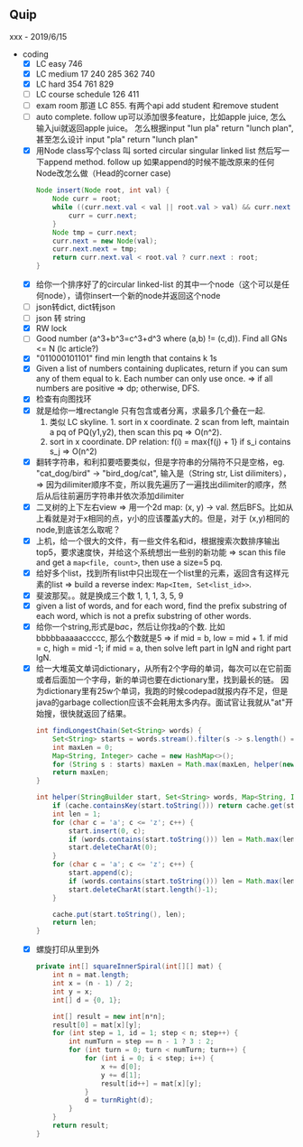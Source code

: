 ## Quip
xxx - 2019/6/15
- coding
    - [x] LC easy 746
    - [x] LC medium 17 240 285 362 740
    - [x] LC hard 354 761 829
    - [ ] LC course schedule 126 411
    - [ ] exam room 那道 LC 855. 有两个api add student 和remove student
    - [ ] auto complete. follow up可以添加很多feature，比如apple juice, 怎么输入jui就返回apple juice。
        怎么根据input "lun pla" return "lunch plan", 甚至怎么设计 input "pla" return "lunch plan"
    - [x] 用Node class写个class 叫 sorted circular singular linked list 然后写一下append method. 
        follow up 如果append的时候不能改原来的任何Node改怎么做（Head的corner case)
        ```java
        Node insert(Node root, int val) {
            Node curr = root;
            while ((curr.next.val < val || root.val > val) && curr.next != root) {
                curr = curr.next;
            }
            Node tmp = curr.next;
            curr.next = new Node(val);
            curr.next.next = tmp;
            return curr.next.val < root.val ? curr.next : root;
        }
        ```
    - [x] 给你一个排序好了的circular linked-list 的其中一个node（这个可以是任何node），请你insert一个新的node并返回这个node
    - [ ] json转dict, dict转json
    - [ ] json 转 string
    - [x] RW lock
    - [ ] Good number (a^3+b^3=c^3+d^3 where (a,b) != (c,d)). Find all GNs <= N (lc article?)
    - [x] "011000101101" find min length that contains k 1s
    - [x] Given a list of numbers containing duplicates, return if you can sum any of them equal to k. Each number can only use once.
        => if all numbers are positive => dp; otherwise, DFS.
    - [x] 检查有向图找环
    - [x] 就是给你一堆rectangle 只有包含或者分离，求最多几个叠在一起. 
        1. 类似 LC skyline. 1. sort in x coordinate. 2 scan from left, maintain a pq of PQ(y1,y2), then scan this pq => O(n^2).
        2. sort in x coordinate. DP relation: f(i) = max{f(j) + 1} if s_i contains s_j => O(n^2)
    - [x] 翻转字符串，和利扣要唔要类似，但是字符串的分隔符不只是空格，eg. "cat_dog/bird" -> "bird_dog/cat", 输入是（String str, List<Character> dilimiters），
        => 因为dilimiter顺序不变，所以我先遍历了一遍找出dilimiter的顺序，然后从后往前遍历字符串并依次添加dilimiter
    - [x] 二叉树的上下左右view
        => 用一个2d map: (x, y) -> val. 然后BFS。比如从上看就是对于x相同的点，y小的应该覆盖y大的。但是，对于 (x,y)相同的node,到底该怎么取呢？
    - [x] 上机，给一个很大的文件，有一些文件名和id，根据搜索次数排序输出top5，要求速度快，并给这个系统想出一些别的新功能
        => scan this file and get a `map<file, count>`, then use a size=5 pq.
    - [x] 给好多个list，找到所有list中只出现在一个list里的元素，返回含有这样元素的list
        => build a reverse index: `Map<Item, Set<list_id>>`.
    - [x] 斐波那契。。就是换成三个数 1, 1, 1, 3, 5, 9
    - [x] given a list of words, and for each word, find the prefix substring of each word, which is not a prefix substring of other words.
    - [x] 给你一个string,形式是b*a*c，然后让你找a的个数. 比如 bbbbbaaaaaccccc, 那么个数就是5 
        => if mid = b, low = mid + 1. if mid = c, high = mid -1; if mid = a, then solve left part in lgN and right part lgN. 
    - [x] 给一大堆英文单词dictionary，从所有2个字母的单词，每次可以在它前面或者后面加一个字母，新的单词也要在dictionary里，找到最长的链。
        因为dictionary里有25w个单词，我跑的时候codepad就报内存不足，但是java的garbage collection应该不会耗用太多内存。面试官让我就从"at"开始搜，很快就返回了结果。
        ```java
        int findLongestChain(Set<String> words) {
            Set<String> starts = words.stream().filter(s -> s.length() == 2).collect(Collectors.toSet());
            int maxLen = 0;
            Map<String, Integer> cache = new HashMap<>();
            for (String s : starts) maxLen = Math.max(maxLen, helper(new StringBuilder(s), words, cache));
            return maxLen;
        }

        int helper(StringBuilder start, Set<String> words, Map<String, Integer> cache) {
            if (cache.containsKey(start.toString())) return cache.get(start.toString());
            int len = 1;
            for (char c = 'a'; c <= 'z'; c++) {
                start.insert(0, c);
                if (words.contains(start.toString())) len = Math.max(len, 1 + helper(start, words, cache));
                start.deleteCharAt(0);
            }
            for (char c = 'a'; c <= 'z'; c++) {
                start.append(c);
                if (words.contains(start.toString())) len = Math.max(len, 1 + helper(start, words, cache));
                start.deleteCharAt(start.length()-1);
            }

            cache.put(start.toString(), len);
            return len;
        }
        ```
    - [x] 螺旋打印从里到外
        ```java
        private int[] squareInnerSpiral(int[][] mat) {
            int n = mat.length;
            int x = (n - 1) / 2;
            int y = x;
            int[] d = {0, 1};

            int[] result = new int[n*n];
            result[0] = mat[x][y];
            for (int step = 1, id = 1; step < n; step++) {
                int numTurn = step == n - 1 ? 3 : 2;
                for (int turn = 0; turn < numTurn; turn++) {
                    for (int i = 0; i < step; i++) {
                        x += d[0];
                        y += d[1];
                        result[id++] = mat[x][y];
                    }
                    d = turnRight(d);
                }
            }
            return result;
        }
        ```